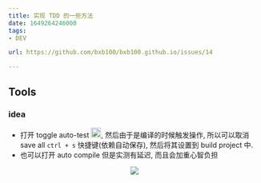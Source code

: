 ```yaml
---
title: 实现 TDD 的一些方法
date: 1649264246000
tags:
- DEV

url: https://github.com/bxb100/bxb100.github.io/issues/14

---
```

## Tools
### idea

* 打开 toggle auto-test <img src="https://user-images.githubusercontent.com/20685961/162027045-d3259d53-70d2-4e48-8e0c-f3a992e180e5.png" width="20" height="20">, 然后由于是编译的时候触发操作, 所以可以取消 save all `ctrl + s`  快捷键(依赖自动保存), 然后将其设置到 build project 中. 
* 也可以打开 auto compile 但是实测有延迟, 而且会加重心智负担

<p align="center">
<img src="https://user-images.githubusercontent.com/20685961/162026667-654a24f6-8065-430e-aeaa-0b26fc59ab4b.png" >
</p>

